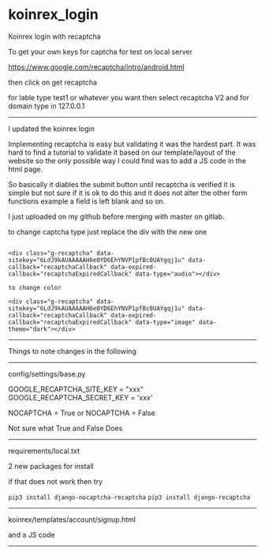 # koinrex_login
Koinrex login with recaptcha

To get your own keys for captcha for test on local server 

https://www.google.com/recaptcha/intro/android.html

then click on get recaptcha

for lable type test1 or whatever you want then select recaptcha V2 and for domain type in 127.0.0.1

----------------------------------------------------------------------------------------------------------------------------------

I updated the koinrex login 

Implementing recaptcha is easy but validating it was the hardest part.
It was hard to find a tutorial to validate it based on our template/layout of the website so the only possible way I could find was to add a JS code in the html page.

So basically it diables the submit button until recaptcha is verified it is simple but not sure if it is ok to do this and it does not alter the other form functions example a field is left blank and so on.

I just uploaded on my github before merging with master on gitlab.

to change captcha type just replace the div with the new one

```<div class="g-recaptcha" data-sitekey="6LdJ9kAUAAAAAH6e0YD6EhYNVP1pfBc0UAYgqj1u" data-callback="recaptchaCallback" data-expired-callback="recaptchaExpiredCallback" data-type="image"></div>

<div class="g-recaptcha" data-sitekey="6LdJ9kAUAAAAAH6e0YD6EhYNVP1pfBc0UAYgqj1u" data-callback="recaptchaCallback" data-expired-callback="recaptchaExpiredCallback" data-type="audio"></div>

to change color 

<div class="g-recaptcha" data-sitekey="6LdJ9kAUAAAAAH6e0YD6EhYNVP1pfBc0UAYgqj1u" data-callback="recaptchaCallback" data-expired-callback="recaptchaExpiredCallback" data-type="image" data-theme="dark"></div>
```
----------------------------------------------------------------------------------------------------------------------------------
Things to note changes in the following 

-----------------------------------------------------------------------------------------------------------------------------------
config/settings/base.py 

GOOGLE_RECAPTCHA_SITE_KEY = "xxx"
GOOGLE_RECAPTCHA_SECRET_KEY = 'xxx'

NOCAPTCHA = True or NOCAPTCHA = False

Not sure what True and False Does

-----------------------------------------------------------------------------------------------------------------------------------

requirements/local.txt 

2 new packages for install 

if that does not work then try 

`pip3 install django-nocaptcha-recaptcha`
`pip3 install django-recaptcha`

-----------------------------------------------------------------------------------------------------------------------------------

koinrex/templates/account/signup.html

<div class="g-recaptcha" data-sitekey="xxx" data-callback="recaptchaCallback" data-expired-callback="recaptchaExpiredCallback"></div>

and a JS code

----------------------------------------------------------------------------------------------------------------------------------


